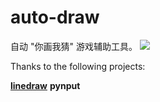 # auto-draw
自动 "你画我猜" 游戏辅助工具。
![](../images/demo.png)
 
Thanks to the following projects:


 **[linedraw](https://github.com/LingDong-/linedraw)**
 **pynput**

